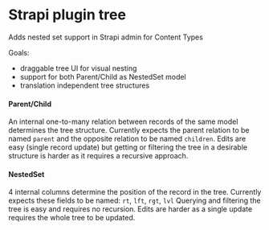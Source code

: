 # Strapi plugin tree

Adds nested set support in Strapi admin for Content Types

Goals:
- draggable tree UI for visual nesting
- support for both Parent/Child as NestedSet model
- translation independent tree structures

#### Parent/Child
An internal one-to-many relation between records of the same model determines
the tree structure.  Currently expects the parent relation to be named `parent`
and the opposite relation to be named `children`.
Edits are easy (single record update) but getting or filtering the tree in a 
desirable structure is harder as it requires a recursive approach.

#### NestedSet
4 internal columns determine the position of the record in the tree.
Currently expects these fields to be named: `rt`, `lft`, `rgt`, `lvl`
Querying and filtering the tree is easy and requires no recursion.
Edits are harder as a single update requires the whole tree to be updated.

